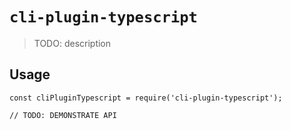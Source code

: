 # `cli-plugin-typescript`

> TODO: description

## Usage

```
const cliPluginTypescript = require('cli-plugin-typescript');

// TODO: DEMONSTRATE API
```
